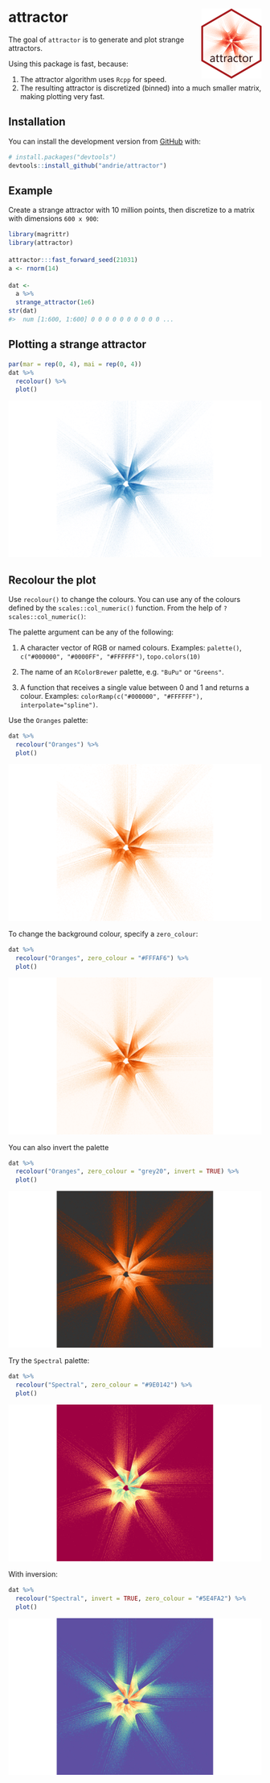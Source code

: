 
<!-- README.md is generated from README.Rmd. Please edit that file -->

# attractor <img src="man/figures/attractor-logo.png" align="right" width="120" />

<!-- badges: start -->

<!-- badges: end -->

The goal of `attractor` is to generate and plot strange attractors.

Using this package is fast, because:

1.  The attractor algorithm uses `Rcpp` for speed.
2.  The resulting attractor is discretized (binned) into a much smaller
    matrix, making plotting very fast.

## Installation

You can install the development version from
[GitHub](https://github.com/) with:

``` r
# install.packages("devtools")
devtools::install_github("andrie/attractor")
```

## Example

Create a strange attractor with 10 million points, then discretize to a
matrix with dimensions `600 x 900`:

``` r
library(magrittr)
library(attractor)

attractor:::fast_forward_seed(21031)
a <- rnorm(14)

dat <- 
  a %>% 
  strange_attractor(1e6)
str(dat)
#>  num [1:600, 1:600] 0 0 0 0 0 0 0 0 0 0 ...
```

## Plotting a strange attractor

``` r
par(mar = rep(0, 4), mai = rep(0, 4))
dat %>% 
  recolour() %>% 
  plot()
```

![](man/figures/README-unnamed-chunk-3-1.png)<!-- -->

## Recolour the plot

Use `recolour()` to change the colours. You can use any of the colours
defined by the `scales::col_numeric()` function. From the help of
`?scales::col_numeric()`:

The palette argument can be any of the following:

1.  A character vector of RGB or named colours. Examples: `palette()`,
    `c("#000000", "#0000FF", "#FFFFFF")`, `topo.colors(10)`

2.  The name of an `RColorBrewer` palette, e.g. `"BuPu"` or `"Greens"`.

3.  A function that receives a single value between 0 and 1 and returns
    a colour. Examples: `colorRamp(c("#000000", "#FFFFFF"),
    interpolate="spline")`.

Use the `Oranges` palette:

``` r
dat %>% 
  recolour("Oranges") %>%
  plot()
```

![](man/figures/README-unnamed-chunk-4-1.png)<!-- -->

To change the background colour, specify a `zero_colour`:

``` r
dat %>% 
  recolour("Oranges", zero_colour = "#FFFAF6") %>%
  plot()
```

![](man/figures/README-unnamed-chunk-5-1.png)<!-- -->

You can also invert the palette

``` r
dat %>% 
  recolour("Oranges", zero_colour = "grey20", invert = TRUE) %>%
  plot()
```

![](man/figures/README-unnamed-chunk-6-1.png)<!-- -->

Try the `Spectral` palette:

``` r
dat %>% 
  recolour("Spectral", zero_colour = "#9E0142") %>%
  plot()
```

![](man/figures/README-unnamed-chunk-7-1.png)<!-- -->

With inversion:

``` r
dat %>% 
  recolour("Spectral", invert = TRUE, zero_colour = "#5E4FA2") %>%
  plot()
```

![](man/figures/README-unnamed-chunk-8-1.png)<!-- -->

